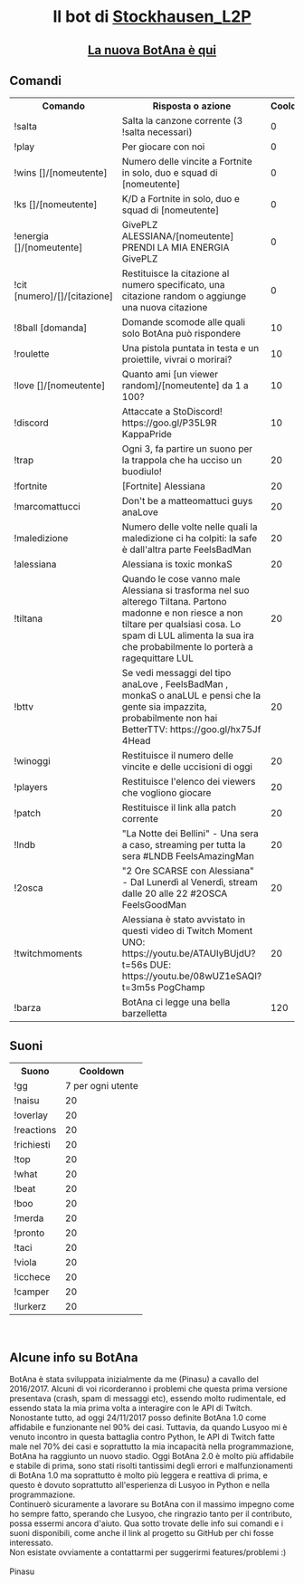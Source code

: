 <center>
  <h1>Il bot di 
    <a href="https://www.twitch.tv/stockhausen_l2p/">Stockhausen_L2P</a>
  </h1>
</center>

<center>
  <h2>
    <a href="https://clips.twitch.tv/TalentedEnticingVultureImGlitch">La nuova BotAna è qui</a>
  </h2>
</center>

<div>
  <h2>Comandi</h2>
<font size="2">
<table>
    <tr>
      <th>Comando</th>
      <th>Risposta o azione</th>
      <th>Cooldown</th>
    </tr>
    <tr>
      <td>!salta</td>
      <td>Salta la canzone corrente (3 !salta necessari)</td>
      <td>0</td>
    </tr>
    <tr>
      <td>!play</td>
      <td>Per giocare con noi</td>
      <td>0</td>
    </tr>
    <tr>
      <td>!wins []/[nomeutente]</td>
      <td>Numero delle vincite a Fortnite in solo, duo e squad di [nomeutente]</td>
      <td>0</td>
    </tr>
      <tr>
      <td>!ks []/[nomeutente]</td>
      <td>K/D a Fortnite in solo, duo e squad di [nomeutente]</td>
      <td>0</td>
    </tr>
    <tr>
      <td>!energia []/[nomeutente]</td>
      <td>GivePLZ ALESSIANA/[nomeutente] PRENDI LA MIA ENERGIA GivePLZ</td>
      <td>0</td>
    </tr>
    <tr>
      <td>!cit [numero]/[]/[citazione]</td>
      <td>Restituisce la citazione al numero specificato, una citazione random o aggiunge una nuova citazione</td>
      <td>0</td>
    </tr>
    <tr>
      <td>!8ball [domanda]</td>
      <td>Domande scomode alle quali solo BotAna può rispondere</td>
      <td>10</td>
    </tr>
    <tr>
      <td>!roulette</td>
      <td>Una pistola puntata in testa e un proiettile, vivrai o morirai?</td>
      <td>10</td>
    </tr>
    <tr>
      <td>!love []/[nomeutente]</td>
      <td>Quanto ami [un viewer random]/[nomeutente] da 1 a 100?</td>
      <td>10</td>
    </tr>
    <tr>
      <td>!discord</td>
      <td>Attaccate a StoDiscord! https://goo.gl/P35L9R KappaPride</td>
      <td>10</td>
    </tr>
    <tr>
      <td>!trap</td>
      <td>Ogni 3, fa partire un suono per la trappola che ha ucciso un buodiulo!</td>
      <td>20</td>
    </tr>
    <tr>
      <td>!fortnite</td>
      <td>[Fortnite] Alessiana</td>
      <td>20</td>
    </tr>
    <tr>
      <td>!marcomattucci</td>
      <td>Don't be a matteomattuci guys anaLove</td>
      <td>20</td>
    </tr>
    <tr>
      <td>!maledizione</td>
      <td>Numero delle volte nelle quali la maledizione ci ha colpiti: la safe è dall'altra parte FeelsBadMan </td>
      <td>20</td>
    </tr>
    <tr>
      <td>!alessiana</td>
      <td>Alessiana is toxic monkaS</td>
      <td>20</td>
    </tr>
    <tr>
      <td>!tiltana</td>
      <td>Quando le cose vanno male Alessiana si trasforma nel suo alterego Tiltana. Partono madonne e non riesce a non tiltare per qualsiasi cosa. Lo spam di LUL alimenta la sua ira che probabilmente lo porterà a ragequittare LUL</td>
      <td>20</td>
    </tr>
  <tr>
    <td>!bttv</td>
    <td>Se vedi messaggi del tipo anaLove , FeelsBadMan , monkaS o anaLUL e pensi che la gente sia impazzita, probabilmente non hai BetterTTV: https://goo.gl/hx75Jf 4Head</td>
    <td>20</td>
  </tr>
    <tr>
      <td>!winoggi</td>
      <td>Restituisce il numero delle vincite e delle uccisioni di oggi</td>
      <td>20</td>
    </tr>
    <tr>
      <td>!players</td>
      <td>Restituisce l'elenco dei viewers che vogliono giocare</td>
      <td>20</td>
    </tr>
    <tr>
      <td>!patch</td>
      <td>Restituisce il link alla patch corrente</td>
      <td>20</td>
    </tr>
    <tr>
      <td>!lndb</td>
      <td>"La Notte dei Bellini" - Una sera a caso, streaming per tutta la sera #LNDB FeelsAmazingMan</td>
      <td>20</td>
    </tr>
  <tr>
    <td>!2osca</td>
    <td>"2 Ore SCARSE con Alessiana" - Dal Lunerdì al Venerdì, stream dalle 20 alle 22 #2OSCA FeelsGoodMan</td>
    <td>20</td>
  </tr>
  <tr>
    <td>!twitchmoments</td>
    <td>Alessiana è stato avvistato in questi video di Twitch Moment UNO: https://youtu.be/ATAUIyBUjdU?t=56s DUE: https://youtu.be/08wUZ1eSAQI?t=3m5s PogChamp</td>
    <td>20</td>
  </tr>
  <tr>
    <td>!barza</td>
    <td>BotAna ci legge una bella barzelletta</td>
    <td>120</td>
  </tr>
  </table>
  </font>
</div>

<div>
  <h2>Suoni</h2>
  <font size="2">
  <table>
    <th>Suono</th>
    <th>Cooldown</th>
  <tr>
    <td>!gg</td>
    <td>7 per ogni utente</td>
  </tr>
  <tr>
    <td>!naisu</td>
    <td>20</td>
  </tr>
  <tr>
    <td>!overlay</td>
    <td>20</td>
  </tr>
  <tr>
    <td>!reactions</td>
    <td>20</td>
  </tr>
  <tr>
    <td>!richiesti</td>
    <td>20</td>
  </tr>
  <tr>
    <td>!top</td>
    <td>20</td>
  </tr>
  <tr>
    <td>!what</td>
    <td>20</td>
  </tr>
  <tr>
    <td>!beat</td>
    <td>20</td>
  </tr>
  <tr>
    <td>!boo</td>
    <td>20</td>
  </tr>
  <tr>
    <td>!merda</td>
    <td>20</td>
  </tr>
    <tr>
    <td>!pronto</td>
    <td>20</td>
  </tr>
    <tr>
    <td>!taci</td>
    <td>20</td>
  </tr>
    <tr>
    <td>!viola</td>
    <td>20</td>
  </tr>
    <tr>
    <td>!icchece</td>
    <td>20</td>
  </tr>
    <tr>
    <td>!camper</td>
    <td>20</td>
  </tr>
    <tr>
    <td>!lurkerz</td>
    <td>20</td>
  </tr>
  </table>
  </font>
</div>
<br>
<h2>Alcune info su BotAna</h2>
<p>BotAna è stata sviluppata inizialmente da me (Pinasu) a cavallo del 2016/2017. Alcuni di voi ricorderanno i problemi che questa prima versione presentava (crash, spam di messaggi etc), essendo molto rudimentale, ed essendo stata la mia prima volta a interagire con le API di Twitch. <br>Nonostante tutto, ad oggi 24/11/2017 posso definite BotAna 1.0 come affidabile e funzionante nel 90% dei casi. Tuttavia, da quando Lusyoo mi è venuto incontro in questa battaglia contro Python, le API di Twitch fatte male nel 70% dei casi e soprattutto la mia incapacità nella programmazione, BotAna ha raggiunto un nuovo stadio. Oggi BotAna 2.0 è molto più affidabile e stabile di prima, sono stati risolti tantissimi degli errori e malfunzionamenti di BotAna 1.0 ma soprattutto è molto più leggera e reattiva di prima, e questo è dovuto soprattutto all'esperienza di Lusyoo in Python e nella programmazione.<br>Continuerò sicuramente a lavorare su BotAna con il massimo impegno come ho sempre fatto, sperando che Lusyoo, che ringrazio tanto per il contributo, possa essermi ancora d'aiuto. Qua sotto trovate delle info sui comandi e i suoni disponibili, come anche il link al progetto su GitHub per chi fosse interessato.<br>Non esistate ovviamente a contattarmi per suggerirmi features/problemi :)<br><br>Pinasu</p>
